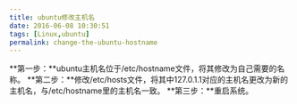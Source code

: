 ```yaml
---
title: ubuntu修改主机名
date: 2016-06-08 10:30:51
tags: [Linux,ubuntu]
permalink: change-the-ubuntu-hostname
---
```

**第一步：**ubuntu主机名位于/etc/hostname文件，将其修改为自己需要的名称。
**第二步：**修改/etc/hosts文件，将其中127.0.1.1对应的主机名更改为新的主机名，与/etc/hostname里的主机名一致。
**第三步：**重启系统。
<!-- more -->